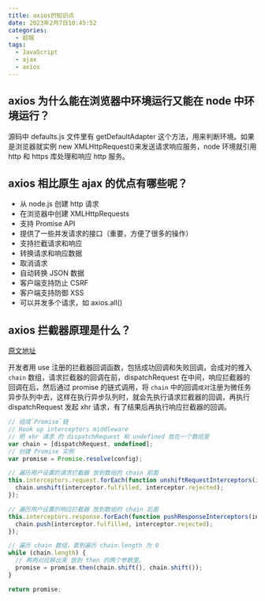 ```yaml
---
title: axios的知识点
date: 2023年2月7日10:45:52
categories:
  - 前端
tags:
  - JavaScript
  - ajax
  - axios
---
```


<custom-header/>

## axios 为什么能在浏览器中环境运行又能在 node 中环境运行？

源码中 defaults.js 文件里有 getDefaultAdapter 这个方法，用来判断环境。如果是浏览器就实例 new XMLHttpRequest()来发送请求响应服务，node 环境就引用 http 和 https 库处理和响应 http 服务。

## axios 相比原生 ajax 的优点有哪些呢？

- 从 node.js 创建 http 请求
- 在浏览器中创建 XMLHttpRequests
- 支持 Promise API
- 提供了一些并发请求的接口（重要，方便了很多的操作）
- 支持拦截请求和响应
- 转换请求和响应数据
- 取消请求
- 自动转换 JSON 数据
- 客户端支持防止 CSRF
- 客户端支持防御 XSS
- 可以并发多个请求，如 axios.all()

## axios 拦截器原理是什么？

[原文地址](https://github.com/haizlin/fe-interview/issues/2420)

开发者用 use 注册的拦截器回调函数，包括成功回调和失败回调，会成对的推入 `chain` 数组，请求拦截器的回调在前，dispatchRequest 在中间，响应拦截器的回调在后，然后通过 promise 的链式调用，将 `chain` 中的回调`成对`注册为微任务异步队列中去，这样在执行异步队列时，就会先执行请求拦截器的回调，再执行 dispatchRequest 发起 xhr 请求，有了结果后再执行响应拦截器的回调。

```js
// 组成`Promise`链
// Hook up interceptors middleware
// 把 xhr 请求 的 dispatchRequest 和 undefined 放在一个数组里
var chain = [dispatchRequest, undefined];
// 创建 Promise 实例
var promise = Promise.resolve(config);

// 遍历用户设置的请求拦截器 放到数组的 chain 前面
this.interceptors.request.forEach(function unshiftRequestInterceptors(interceptor) {
  chain.unshift(interceptor.fulfilled, interceptor.rejected);
});

// 遍历用户设置的响应拦截器 放到数组的 chain 后面
this.interceptors.response.forEach(function pushResponseInterceptors(interceptor) {
  chain.push(interceptor.fulfilled, interceptor.rejected);
});

// 遍历 chain 数组，直到遍历 chain.length 为 0
while (chain.length) {
  // 两两对应移出来 放到 then 的两个参数里。
  promise = promise.then(chain.shift(), chain.shift());
}

return promise;
```
